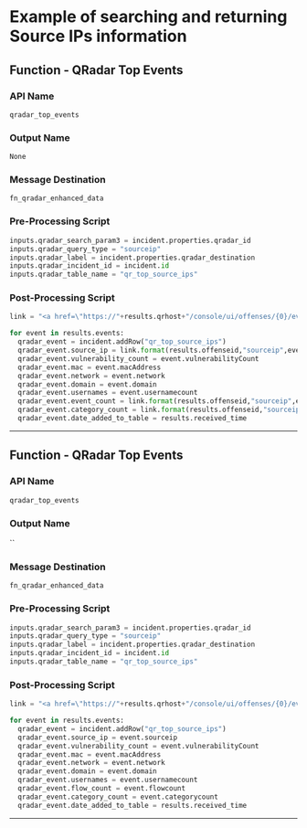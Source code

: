 <!--
    DO NOT MANUALLY EDIT THIS FILE
    THIS FILE IS AUTOMATICALLY GENERATED WITH resilient-sdk codegen
-->

# Example of searching and returning Source IPs information

## Function - QRadar Top Events

### API Name
`qradar_top_events`

### Output Name
`None`

### Message Destination
`fn_qradar_enhanced_data`

### Pre-Processing Script
```python
inputs.qradar_search_param3 = incident.properties.qradar_id
inputs.qradar_query_type = "sourceip"
inputs.qradar_label = incident.properties.qradar_destination
inputs.qradar_incident_id = incident.id
inputs.qradar_table_name = "qr_top_source_ips"
```

### Post-Processing Script
```python
link = "<a href=\"https://"+results.qrhost+"/console/ui/offenses/{0}/events?filter={1}%3B%3D%3B%3B{2}&page=1&pagesize=10\" target=\"_blank\">{3}</a>"

for event in results.events:
  qradar_event = incident.addRow("qr_top_source_ips")
  qradar_event.source_ip = link.format(results.offenseid,"sourceip",event.sourceip,event.sourceip)
  qradar_event.vulnerability_count = event.vulnerabilityCount
  qradar_event.mac = event.macAddress
  qradar_event.network = event.network
  qradar_event.domain = event.domain
  qradar_event.usernames = event.usernamecount
  qradar_event.event_count = link.format(results.offenseid,"sourceip",event.sourceip,event.eventcount)
  qradar_event.category_count = link.format(results.offenseid,"sourceip",event.sourceip,event.categorycount)
  qradar_event.date_added_to_table = results.received_time
```

---

## Function - QRadar Top Events

### API Name
`qradar_top_events`

### Output Name
``

### Message Destination
`fn_qradar_enhanced_data`

### Pre-Processing Script
```python
inputs.qradar_search_param3 = incident.properties.qradar_id
inputs.qradar_query_type = "sourceip"
inputs.qradar_label = incident.properties.qradar_destination
inputs.qradar_incident_id = incident.id
inputs.qradar_table_name = "qr_top_source_ips"
```

### Post-Processing Script
```python
link = "<a href=\"https://"+results.qrhost+"/console/ui/offenses/{0}/events?filter={1}%3B%3D%3B%3B{2}&page=1&pagesize=10\" target=\"_blank\">{3}</a>"

for event in results.events:
  qradar_event = incident.addRow("qr_top_source_ips")
  qradar_event.source_ip = event.sourceip
  qradar_event.vulnerability_count = event.vulnerabilityCount
  qradar_event.mac = event.macAddress
  qradar_event.network = event.network
  qradar_event.domain = event.domain
  qradar_event.usernames = event.usernamecount
  qradar_event.flow_count = event.flowcount
  qradar_event.category_count = event.categorycount
  qradar_event.date_added_to_table = results.received_time
```

---


